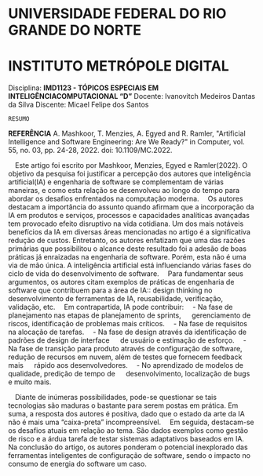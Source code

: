 # UNIVERSIDADE FEDERAL DO RIO GRANDE DO NORTE

# INSTITUTO METRÓPOLE DIGITAL

Disciplina: **IMD1123 - TÓPICOS ESPECIAIS EM INTELIGÊNCIACOMPUTACIONAL “D”**
Docente: Ivanovitch Medeiros Dantas da Silva
Discente: Micael Felipe dos Santos

```
RESUMO
```
**REFERÊNCIA**
A. Mashkoor, T. Menzies, A. Egyed and R. Ramler, "Artificial Intelligence and Software
Engineering: Are We Ready?" in Computer, vol. 55, no. 03, pp. 24-28, 2022. doi:
10.1109/MC.2022.

&emsp;Este artigo foi escrito por Mashkoor, Menzies, Egyed e Ramler(2022). O objetivo da
pesquisa foi justificar a percepção dos autores que inteligência artificial(IA) e engenharia de
software se complementam de várias maneiras, e como esta relação se desenvolveu ao
longo do tempo para abordar os desafios enfrentados na computação moderna.
&emsp;Os autores destacam a importância do assunto quando afirmam que a incorporação
da IA em produtos e serviços, processos e capacidades analíticas avançadas tem
provocado efeito disruptivo na vida cotidiana. Um dos mais notáveis benefícios da IA em
diversas áreas mencionadas no artigo é a significativa redução de custos. Entretanto, os
autores enfatizam que uma das razões primárias que possibilitou o alcance deste resultado
foi a adesão de boas práticas já enraizadas na engenharia de software. Porém, esta não é
uma via de mão única. A inteligência artificial está influenciando várias fases do ciclo de
vida do desenvolvimento de software.
&emsp;Para fundamentar seus argumentos, os autores citam exemplos de práticas de
engenharia de software que contribuem para a área de IA:: design thinking no
desenvolvimento de ferramentas de IA, reusabilidade, verificação, validação, etc.
&emsp;Em contrapartida, IA pode contribuir:
&emsp;- Na fase de planejamento nas etapas de planejamento de sprints,
&emsp;    gerenciamento de riscos, identificação de problemas mais críticos.
&emsp;- Na fase de requisitos na alocação de tarefas.
&emsp;- Na fase de design através da identificação de padrões de design de interface
&emsp;    de usuário e estimação de esforço.
&emsp;- Na fase de transição para produto através de configuração de software,
&emsp;    redução de recursos em nuvem, além de testes que fornecem feedback mais
&emsp;    rápido aos desenvolvedores.
&emsp;- No aprendizado de modelos de qualidade, predição de tempo de
&emsp;    desenvolvimento, localização de bugs e muito mais.


&emsp;Diante de inúmeras possibilidades, pode-se questionar se tais tecnologias são
maduras o bastante para serem postas em prática. Em suma, a resposta dos autores é
positiva, dado que o estado da arte da IA não é mais uma “caixa-preta” incompreensível.
&emsp;Em seguida, destacam-se os desafios atuais em relação ao tema. São dados exemplos
como gestão de risco e a árdua tarefa de testar sistemas adaptativos baseados em IA.
&emsp;Na conclusão do artigo, os autores ponderam o potencial inexplorado das
ferramentas inteligentes de configuração de software, sendo o impacto no consumo de
energia do software um caso.
